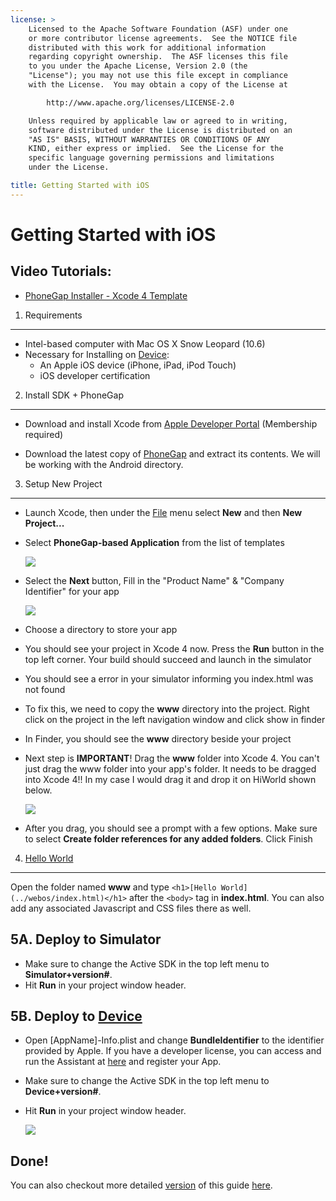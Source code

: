 ```yaml
---
license: >
    Licensed to the Apache Software Foundation (ASF) under one
    or more contributor license agreements.  See the NOTICE file
    distributed with this work for additional information
    regarding copyright ownership.  The ASF licenses this file
    to you under the Apache License, Version 2.0 (the
    "License"); you may not use this file except in compliance
    with the License.  You may obtain a copy of the License at

        http://www.apache.org/licenses/LICENSE-2.0

    Unless required by applicable law or agreed to in writing,
    software distributed under the License is distributed on an
    "AS IS" BASIS, WITHOUT WARRANTIES OR CONDITIONS OF ANY
    KIND, either express or implied.  See the License for the
    specific language governing permissions and limitations
    under the License.

title: Getting Started with iOS
---
```


Getting Started with iOS
========================


Video Tutorials:
----------------

- [PhoneGap Installer - Xcode 4 Template](http://www.youtube.com/v/R9zktJUN7AI?autoplay=1)


1. Requirements
---------------
- Intel-based computer with Mac OS X Snow Leopard (10.6)
- Necessary for Installing on [Device](../../../phonegap/device/device.html):
    - An Apple iOS device (iPhone, iPad, iPod Touch)
    - iOS developer certification


2. Install SDK + PhoneGap
-------------------------

- Download and install Xcode from [Apple Developer Portal](http://developer.apple.com) (Membership required)</p>
- Download the latest copy of [PhoneGap](http://phonegap.com/download) and extract its contents. We will be working with the Android directory.


3. Setup New Project
--------------------

- Launch Xcode, then under the [File](../../../phonegap/file/fileobj/fileobj.html) menu select **New** and then **New Project...**
- Select **PhoneGap-based Application** from the list of templates

    ![](img/guide/platforms/ios/XCode4-templates.png)
- Select the **Next** button, Fill in the "Product Name" &amp; "Company Identifier" for your app

    ![](img/guide/platforms/ios/xcode4-name_your_app.png)
    
- Choose a directory to store your app
- You should see your project in Xcode 4 now. Press the **Run** button in the top left corner. Your build should succeed and launch in the simulator
- You should see a error in your simulator informing you index.html was not found
- To fix this, we need to copy the **www** directory into the project. Right click on the project in the left navigation window and click show in finder
- In Finder, you should see the **www** directory beside your project
- Next step is **IMPORTANT**! Drag the **www** folder into Xcode 4. You can't just drag the www folder into your app's folder. It needs to be dragged into Xcode 4!! In my case I would drag it and drop it on HiWorld shown below.
    
    ![](img/guide/platforms/ios/project.jpg)
- After you drag, you should see a prompt with a few options. Make sure to select **Create folder references for any added folders**. Click Finish


4. [Hello World](../webos/index.html)
--------------

Open the folder named **www** and type `<h1>[Hello World](../webos/index.html)</h1>` after the `<body>` tag in **index.html**. You can also add any associated Javascript and CSS files there as well.
    
    
5A. Deploy to Simulator
-----------------------

- Make sure to change the Active SDK in the top left menu to **Simulator+version#**.
- Hit **Run** in your project window header.


5B. Deploy to [Device](../../../phonegap/device/device.html)
--------------------

- Open [AppName]-Info.plist and change **BundleIdentifier** to the identifier provided by Apple. If you have a developer license, you can access and run the Assistant at [here](http://developer.apple.com/iphone/manage/overview/index.action) and register your App.
- Make sure to change the Active SDK in the top left menu to **Device+version#**.
- Hit **Run** in your project window header.

    ![](img/guide/platforms/ios/HelloWorldiPhone4.png)    


Done!
-----

You can also checkout more detailed [version](../../../phonegap/storage/parameters/version.html) of this guide [here](http://wiki.phonegap.com/w/page/39991939/Getting-Started-with-PhoneGap-iOS-using-Xcode-4-%28Template-Version%29).

